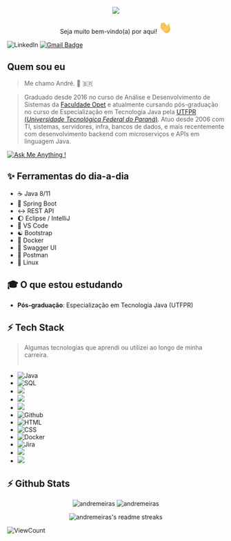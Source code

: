 <p align="center">
	<img src="https://i.imgur.com/hlR51zY.png" />
</p>



<p align="center"> 
Seja muito bem-vindo(a) por aqui! 
	<img src="https://raw.githubusercontent.com/ABSphreak/ABSphreak/master/gifs/Hi.gif" width="30px"> 
</p> 

![LinkedIn](https://img.shields.io/badge/LinkedIn-0077B5?style=for-the-badge&logo=linkedin&logoColor=white&link=https://www.linkedin.com/in/andremeiras) [![Gmail Badge](https://img.shields.io/badge/gmail-D14836?style=for-the-badge&logo=gmail&logoColor=white&link=mailto:andremeirati@gmail.com)](mailto:andremeirati@gmail.com)


## Quem sou eu
>Me chamo André. :man: :brazil: <br />



>Graduado desde 2016 no curso de Análise e Desenvolvimento de Sistemas da [Faculdade Opet](https://www.opet.com.br/uniopet/graduacao/curso/analise-e-desenvolvimento-de-sistemas-presencial) e atualmente cursando pós-graduação no curso de Especialização em Tecnologia Java pela [UTFPR (*Universidade Tecnológica Federal do Paraná*)](http://pos-graduacao-ead.cp.utfpr.edu.br/java).
>Atuo desde 2006 com TI, sistemas, servidores, infra, bancos de dados, e mais recentemente com desenvolvimento backend com microserviços e APIs em linguagem Java.<br />

[![Ask Me Anything !](https://img.shields.io/badge/Ask%20me-anything-1abc9c.svg)](https://github.com/andremeiras/andremeiras/issues/new)	

###
> 



## :sparkles: Ferramentas do dia-a-dia
- :coffee: Java 8/11
- :leaves: Spring Boot
- :left_right_arrow: REST API
- 🌔 Eclipse / IntelliJ
- 🧢 VS Code
- ☯️ Bootstrap
- :whale: Docker
- :frog: Swagger UI
- 📍 Postman
- 🐧 Linux

## :mortar_board: O que estou estudando
- **Pós-graduação**: Especialização em Tecnologia Java (UTFPR)

## ⚡ Tech Stack

> Algumas tecnologias que aprendi ou utilizei ao longo de minha carreira. <br/><br />
- ![Java](https://img.shields.io/badge/Java-ED8B00?style=for-the-badge&logo=java&logoColor=white) 
- ![SQL](https://img.shields.io/badge/-SQL-000?style=for-the-badge&logo=MySQL&logoColor=4479A1) 
- <img src="https://img.shields.io/badge/mysql-4479A1.svg?&style=for-the-badge&logo=mysql&logoColor=white" height="25"/> 
- <img src="https://img.shields.io/badge/javascript-F7DF1E.svg?&style=for-the-badge&logo=javascript&logoColor=white" height="25"/> 
- ![](https://img.shields.io/badge/git%20-%23F05033.svg?&style=for-the-badge&logo=git&logoColor=white)
- ![Github](https://img.shields.io/badge/github%20-%23121011.svg?&style=for-the-badge&logo=github&logoColor=white) 
- ![HTML](https://img.shields.io/badge/HTML5-E34F26?style=for-the-badge&logo=html5&logoColor=white) 
- ![CSS](https://img.shields.io/badge/CSS-239120?&style=for-the-badge&logo=css3&logoColor=white) 
- ![Docker](https://img.shields.io/badge/docker%20-%230db7ed.svg?&style=for-the-badge&logo=docker&logoColor=white) 
- ![Jira](https://img.shields.io/badge/-Jira-000?&style=for-the-badge&logo=Jira-Software&logoColor=0052CC) 
- <img src="https://img.shields.io/badge/ubuntu-42B029.svg?&style=for-the-badge&logo=ubuntu&logoColor=white" height="25"/> 
- <img src="https://img.shields.io/badge/VS%20Code-007ACC.svg?&style=for-the-badge&logo=visual-studio-code&logoColor=white" height="25"/> 
 
## <b>⚡ Github Stats</b>
<p align="center">
    <img height="180em" src="https://github-readme-stats.vercel.app/api?username=andremeiras&count_private=true&show_icons=true&theme=vue&include_all_commits=true" alt="andremeiras"/>
    <img height="180em" src="https://github-readme-stats.vercel.app/api/top-langs/?username=andremeiras&theme=vue&hide=css,tcl,html" alt="andremeiras" />
</p>

<p align="center">
  <img src="https://github-readme-streak-stats.herokuapp.com/?user=andremeiras&theme=tokyonight_duo&hide_border=false" alt="andremeiras's readme streaks" />
</p>

![ViewCount](https://views.whatilearened.today/views/github/andremeiras/views.svg)

